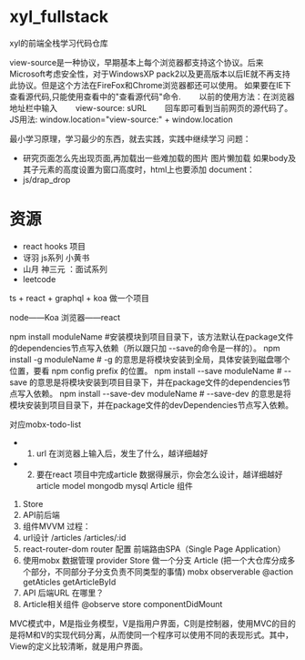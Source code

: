 # xyl_fullstack
xyl的前端全栈学习代码仓库

view-source是一种协议，早期基本上每个浏览器都支持这个协议。后来Microsoft考虑安全性，对于WindowsXP pack2以及更高版本以后IE就不再支持此协议。但是这个方法在FireFox和Chrome浏览器都还可以使用。 如果要在IE下查看源代码,只能使用查看中的"查看源代码"命令.
　　以前的使用方法：在浏览器地址栏中输入
　　view-source: sURL
　　回车即可看到当前网页的源代码了。
JS用法:
       window.location="view-source:" + window.location

最小学习原理，学习最少的东西，就去实践，实践中继续学习
问题：
- 研究页面怎么先出现页面,再加载出一些难加载的图片
图片懒加载
如果body及其子元素的高度设置为窗口高度时，html上也要添加
document：
- js/drap_drop

# 资源
- react hooks 项目
- 讶羽 js系列 小黄书
- 山月 神三元 ：面试系列
- leetcode

ts + react + graphql + koa 做一个项目

node——Koa
浏览器——react

npm install moduleName  #安装模块到项目目录下，该方法默认在package文件的dependencies节点写入依赖（所以跟只加 --save的命令是一样的）。
npm install -g moduleName  # -g 的意思是将模块安装到全局，具体安装到磁盘哪个位置，要看 npm config prefix 的位置。
npm install --save moduleName  # --save 的意思是将模块安装到项目目录下，并在package文件的dependencies节点写入依赖。
npm install --save-dev moduleName  # --save-dev 的意思是将模块安装到项目目录下，并在package文件的devDependencies节点写入依赖。

对应mobx-todo-list
- 1. url 在浏览器上输入后，发生了什么，越详细越好
- 2. 要在react 项目中完成article 数据得展示，你会怎么设计，越详细越好
article model mongodb mysql 
Article 组件
1. Store
2. API前后端
3. 组件MVVM
过程：
1. url设计   /articles  /articles/:id
2. react-router-dom  router 配置 前端路由SPA（Single Page Application）
3. 使用mobx 数据管理
provider Store 做一个分支 Article  (把一个大仓库分成多个部分，不同部分子分支负责不同类型的事情)
mobx observerable @action getAticles getArticleById
4. API 
后端URL 在哪里？
5. Article相关组件 @observe store
componentDidMount


MVC模式中，M是指业务模型，V是指用户界面，C则是控制器，使用MVC的目的是将M和V的实现代码分离，从而使同一个程序可以使用不同的表现形式。其中，View的定义比较清晰，就是用户界面。
